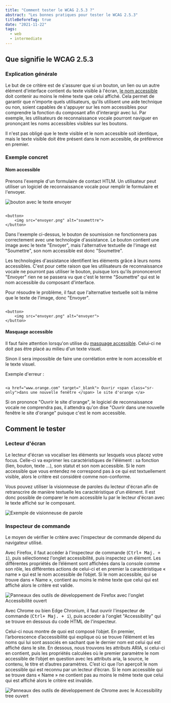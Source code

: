 ```yaml
---
title: "Comment tester le WCAG 2.5.3 ?"
abstract: "Les bonnes pratiques pour tester le WCAG 2.5.3"
titleBeforeTag: true
date: "2021-11-22"
tags:
  - web
  - intermediate
---
```


## Que signifie le WCAG 2.5.3

### Explication générale

Le but de ce critère est de s'assurer que si un bouton, un lien ou un autre élément d'interface contient du texte visible à l'écran, <a href="/fr/articles/le-nom-accessible-en-html/">le nom accessible</a> doit contenir au moins le même texte que celui affiché.
Cela permet de garantir que n'importe quels utilisateurs, qu'ils utilisent une aide technique ou non, soient capables de s'appuyer sur les nom accessibles pour comprendre la fonction du composant afin d'interargir avec lui.
Par exemple, les utilisateurs de reconnaissance vocale pourront naviguer en prononçant les noms accessibles visibles sur les boutons.

Il n'est pas obligé que le texte visible et le nom accessible soit identique, mais le texte visible doit être présent dans le nom accesible, de préférence en premier.

### Exemple concret

#### Nom accessible

Prenons l'exemple d'un formulaire de contact HTLM. Un utilisateur peut utiliser un logiciel de reconnaissance vocale pour remplir le formulaire et l'envoyer.

![bouton avec le texte envoyer](../images/tester-wcag-253/button_send.png)

<pre><code class="html">
&lt;button&gt;
    &lt;img src="envoyer.png" alt="soumettre"&gt;
&lt;/button&gt;
</code></pre>

Dans l'exemple ci-dessus, le bouton de soumission ne fonctionnera pas correctement avec une technologie d'assistance.
Le bouton contient une image avec le texte "Envoyer", mais l'alternative textuelle de l'image est "Soumettre", son nom accessible est donc "Soumettre".

Les technologies d'assistance identifient les éléments grâce à leurs noms accessibles.
C'est pour cette raison que les utilisateurs de reconnaissance vocale ne pourront pas utiliser le bouton, puisque lors qu'ils prononceront "Envoyer" rien ne se passera vu que c'est le terme "Soumettre" qui est le nom accessible du composant d'interface.

Pour résoudre le problème, il faut que l'alternative textuelle soit la même que le texte de l'image, donc "Envoyer".

<pre><code class="html">
&lt;button&gt;
    &lt;img src="envoyer.png" alt="envoyer"&gt;
&lt;/button&gt;
</code></pre>

#### Masquage accessible

Il faut faire attention lorsqu'on utilise du <a href="/fr/web/exemples-de-composants/masquage-accessible/">masquage accessible</a>. Celui-ci ne doit pas être placé au milieu d'un texte visuel.

Sinon il sera impossible de faire une corrélation entre le nom accessible et le texte visuel.

Exemple d'erreur : 
<pre><code class="html">
&lt;a href="www.orange.com" target="_blank"&gt; Ouvrir &lt;span class="sr-only"&gt;dans une nouvelle fenêtre &lt;/span&gt; le site d'orange &lt;/a&gt;
</code></pre>

Si on prononce "Ouvrir le site d'orange", le logiciel de reconnaissance vocale ne comprendra pas, il attendra qu'on dise "Ouvrir dans une nouvelle fenêtre le site d'orange" puisque c'est le nom accessible.

## Comment le tester

### Lecteur d'écran

Le lecteur d'écran va vocaliser les éléments sur lesquels vous placez votre focus.
Celle-ci va exprimer les caractéristiques de l'élément : sa fonction (lien, bouton, texte ...), son statut et son nom accessible. Si le nom accessible que vous entendez ne correspond pas à ce qui est textuellement visible, alors le critère est considéré comme non-conforme.

Vous pouvez utiliser la visionneuse de paroles du lecteur d'écran afin de retranscrire de manière textuelle les caractéristique d'un élément. Il est donc possible de comparer le nom accessible lu par le lecteur d'écran avec le texte affiché sur le composant. 

![Exemple de visionneuse de parole](../images/tester-wcag-253/nvda_visionneuse.png)

### Inspecteur de commande

Le moyen de vérifier le critère avec l'inspecteur de commande dépend du navigateur utilisé.

Avec Firefox, il faut accéder à l'inspecteur de commande (<kbd>Ctrl+ Maj. + i</kbd>), puis sélectionnez l'onglet accessibilité, puis inspectez un élément.
Les différentes propriétés de l’élément sont affichées dans la console comme son rôle, les différentes actions de celui-ci et en premier la caractéristique « name » qui est le nom accessible de l’objet. Si le nom accessible, qui se trouve dans « Name », contient au moins le même texte que celui qui est affiché alors le critère est valide.

![Panneaux des outils de développement de Firefox avec l'onglet Accessibilité ouvert](../images/tester-wcag-253/FF_name.png)

Avec Chrome ou bien Edge Chronium, il faut ouvrir l'inspecteur de commande (<kbd>Ctrl+ Maj. + i</kbd>), puis acceder à l'onglet "Accessibility" qui se trouve en dessous du code HTML de l'inspecteur.

Celui-ci nous montre de quoi est composé l’objet. En premier, l’arborescence d’accessibilité qui explique où se trouve l’élément et les noms qui lui sont associés en sachant que le dernier nom est celui qui est affiché dans le site. 
En dessous, nous trouvons les attributs ARIA, si celui-ci en contient, puis les propriétés calculées où le premier paramètre le nom accessible de l’objet en question avec les attributs aria, la source, le contenu, le titre et d’autres paramètres. 
C’est ici que l’on aperçoit le nom accessible qui est reconnu par un lecteur d’écran. Si le nom accessible qui se trouve dans « Name » ne contient pas au moins le même texte que celui qui est affiché alors le critère est invalide.

![Panneaux des outils de développement de Chrome avec le Accessibility tree ouvert](../images/tester-wcag-253/Chrome_name.png)
